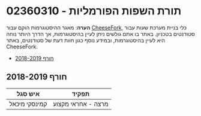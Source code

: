 # 02360310 - תורת השפות הפורמליות

**הערה**: מאגר ההיסטוגרמות הוקם עבור [CheeseFork](https://cheesefork.cf/), כלי בניית מערכת שעות עבור סטודנטים בטכניון. באתר בו אתם גולשים ניתן לעיין בהיסטוגרמות, אך הדרך היותר נוחה היא לעיין בהיסטוגרמות, ובמידע נוסף כגון חוות דעת של סטודנטים, באתר CheeseFork.

* [חורף 2018-2019](#201801)

<h2 id="201801">חורף 2018-2019</h2>

| איש סגל | תפקיד |
| ---- | ---- |
| קמינסקי מיכאל | מרצה - אחראי מקצוע |

